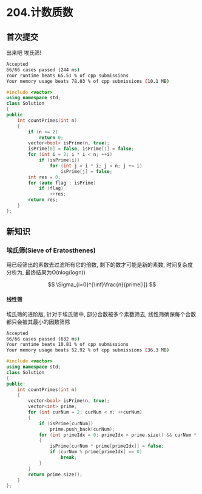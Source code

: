 # 204.计数质数

## 首次提交

出来吧 埃氏筛!

```sh
Accepted
66/66 cases passed (244 ms)
Your runtime beats 65.51 % of cpp submissions
Your memory usage beats 78.03 % of cpp submissions (10.1 MB)
```

```c++
#include <vector>
using namespace std;
class Solution
{
public:
    int countPrimes(int n)
    {
        if (n <= 2)
            return 0;
        vector<bool> isPrime(n, true);
        isPrime[0] = false, isPrime[1] = false;
        for (int i = 2; i * i < n; ++i)
            if (isPrime[i])
                for (int j = i * i; j < n; j += i)
                    isPrime[j] = false;
        int res = 0;
        for (auto flag : isPrime)
            if (flag)
                ++res;
        return res;
    }
};
```

## 新知识

### 埃氏筛(Sieve of Eratosthenes)

用已经筛出的素数去过滤所有它的倍数, 剩下的数才可能是新的素数, 时间复杂度分析为, 最终结果为O(nlog(logn))

$$
\Sigma_{i=0}^{\inf}\frac{n}{prime[i]}
$$

#### 线性筛

埃氏筛的进阶版, 针对于埃氏筛中, 部分合数被多个素数筛去, 线性筛确保每个合数都只会被其最小的因数筛除

```sh
Accepted
66/66 cases passed (632 ms)
Your runtime beats 10.81 % of cpp submissions
Your memory usage beats 52.92 % of cpp submissions (36.3 MB)
```

```c++
#include <vector>
using namespace std;
class Solution
{
public:
    int countPrimes(int n)
    {
        vector<bool> isPrime(n, true);
        vector<int> prime;
        for (int curNum = 2; curNum < n; ++curNum)
        {
            if (isPrime[curNum])
                prime.push_back(curNum);
            for (int primeIdx = 0; primeIdx < prime.size() && curNum * prime[primeIdx] < n; ++primeIdx)
            {
                isPrime[curNum * prime[primeIdx]] = false;
                if (curNum % prime[primeIdx] == 0)
                    break;
            }
        }
        return prime.size();
    }
};
```

